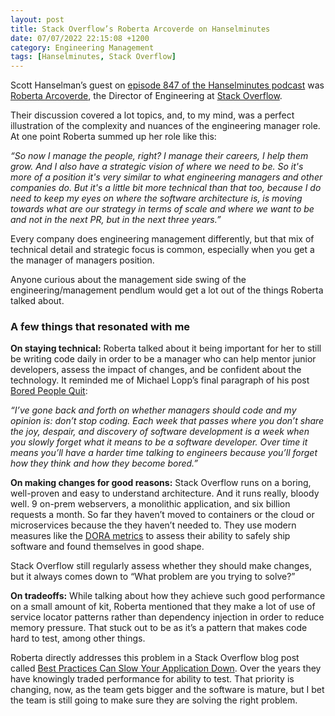 ```yaml
---
layout: post
title: Stack Overflow’s Roberta Arcoverde on Hanselminutes
date: 07/07/2022 22:15:08 +1200
category: Engineering Management
tags: [Hanselminutes, Stack Overflow]
---
```


Scott Hanselman’s guest on [episode 847 of the Hanselminutes podcast](https://hanselminutes.com/847/engineering-stack-overflow-with-roberta-arcoverde) was [Roberta Arcoverde](https://rla4.com/), the Director of Engineering at [Stack Overflow](https://stackoverflow.com).

Their discussion covered a lot topics, and, to my mind, was a perfect illustration of the complexity and nuances of the engineering manager role. At one point Roberta summed up her role like this:

_“So now I manage the people, right? I manage their careers, I help them grow. And I also have a strategic vision of where we need to be. So it's more of a position it's very similar to what engineering managers and other companies do. But it's a little bit more technical than that too, because I do need to keep my eyes on where the software architecture is, is moving towards what are our strategy in terms of scale and where we want to be and not in the next PR, but in the next three years.”_

Every company does engineering management differently, but that mix of technical detail and strategic focus is common, especially when you get a the manager of managers position.

Anyone curious about the management side swing of the engineering/management pendlum would get a lot out of the things Roberta talked about.
<!--more-->

### A few things that resonated with me

**On staying technical:** Roberta talked about it being important for her to still be writing code daily in order to be a manager who can help mentor junior developers, assess the impact of changes, and be confident about the technology. It reminded me of Michael Lopp’s final paragraph of his post [Bored People Quit](https://randsinrepose.com/archives/bored-people-quit/):

_“I’ve gone back and forth on whether managers should code and my opinion is: don’t stop coding. Each week that passes where you don’t share the joy, despair, and discovery of software development is a week when you slowly forget what it means to be a software developer. Over time it means you’ll have a harder time talking to engineers because you’ll forget how they think and how they become bored.”_

**On making changes for good reasons:** Stack Overflow runs on a boring, well-proven and easy to understand architecture. And it runs really, bloody well. 9 on-prem webservers, a monolithic application, and six billion requests a month. So far they haven’t moved to containers or the cloud or microservices because the they haven’t needed to. They use modern measures like the [DORA metrics](https://cloud.google.com/blog/products/devops-sre/using-the-four-keys-to-measure-your-devops-performance) to assess their ability to safely ship software and found themselves in good shape.

Stack Overflow still regularly assess whether they should make changes, but it always comes down to “What problem are you trying to solve?”

**On tradeoffs:** While talking about how they achieve such good performance on a small amount of kit, Roberta mentioned that they make a lot of use of service locator patterns rather than dependency injection in order to reduce memory pressure. That stuck out to be as it’s a pattern that makes code hard to test, among other things.

Roberta directly addresses this problem in a Stack Overflow blog post called [Best Practices Can Slow Your Application Down](https://stackoverflow.blog/2021/12/22/best-practices-can-slow-your-application-down/). Over the years they have knowingly traded performance for ability to test. That priority is changing, now, as the team gets bigger and the software is mature, but I bet the team is still going to make sure they are solving the right problem.